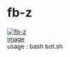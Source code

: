 # fb-z
<a href="https://ibb.co/VT4HLff"><img src="https://i.ibb.co/4prsFhh/fb-z.png" alt="fb-z" border="0"></a><br /><a target='_blank' href='https://google.com'>image</a><br />
usage : bash bot.sh
